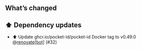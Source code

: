 ## What’s changed

## ⬆️ Dependency updates

- ⬆️ Update ghcr.io/pocket-id/pocket-id Docker tag to v0.49.0 @[renovate[bot]](https://github.com/apps/renovate) (#32)
